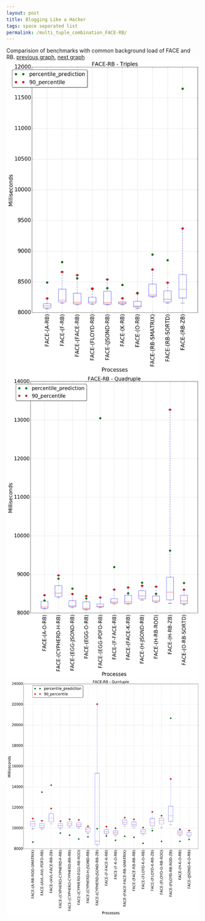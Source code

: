 ```yaml
---
layout: post
title: Blogging Like a Hacker
tags: space separated list
permalink: /multi_tuple_combination_FACE-RB/
---
```


Comparision of benchmarks with common background load of FACE and RB.
[previous graph](../multi_tuple_combination_FACE-PDFD/), [next graph](../multi_tuple_combination_FACE-ROD/)
<img src="./images/triple/FACE/FACE-RB_box.png" alt="graph figure"><img src="./images/quadruple/FACE/FACE-RB_box.png" alt="graph figure"><img src="./images/quintuple/FACE/FACE-RB_box.png" alt="graph figure">